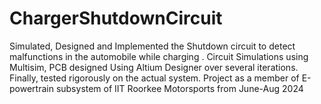 # ChargerShutdownCircuit
Simulated, Designed and Implemented the Shutdown circuit to detect malfunctions in 
the automobile while charging . Circuit Simulations using Multisim, PCB designed Using Altium Designer over several iterations. Finally, tested rigorously on the actual system.
Project as a member of E-powertrain subsystem of IIT Roorkee Motorsports from June-Aug 2024
